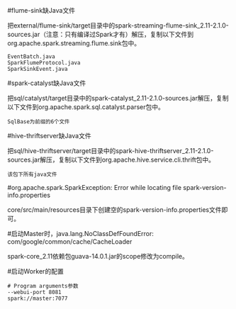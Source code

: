 #flume-sink缺Java文件

把external/flume-sink/target目录中的spark-streaming-flume-sink_2.11-2.1.0-sources.jar（注意：只有编译过Spark才有）解压，复制以下文件到org.apache.spark.streaming.flume.sink包中。

```
EventBatch.java
SparkFlumeProtocol.java
SparkSinkEvent.java
```

#spark-catalyst缺Java文件

把sql/catalyst/target目录中的spark-catalyst_2.11-2.1.0-sources.jar解压，复制以下文件到org.apache.spark.sql.catalyst.parser包中。

```
SqlBase为前缀的6个文件
```

#hive-thriftserver缺Java文件

把sql/hive-thriftserver/target目录中的spark-hive-thriftserver_2.11-2.1.0-sources.jar解压，复制以下文件到org.apache.hive.service.cli.thrift包中。

```
该包下所有java文件
```

#org.apache.spark.SparkException: Error while locating file spark-version-info.properties

core/src/main/resources目录下创建空的spark-version-info.properties文件即可。

#启动Master时，java.lang.NoClassDefFoundError: com/google/common/cache/CacheLoader

spark-core_2.11依赖包guava-14.0.1.jar的scope修改为compile。

#启动Worker的配置

```
# Program arguments参数
--webui-port 8081
spark://master:7077
```